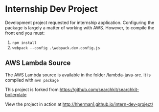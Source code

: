 # Internship Dev Project
Development project requested for internship application. Configuring the package is largely a matter of working with AWS. However, to compile the front end you must:

1. `npm install`
2. `webpack --config .\webpack.dev.config.js`

## AWS Lambda Source

The AWS Lambda source is available in the folder /lambda-java-src. It is compiled with `mvn package`

This project is forked from https://github.com/searchkit/searchkit-boilerplate 

View the project in action at http://hherman1.github.io/intern-dev-project/ 
